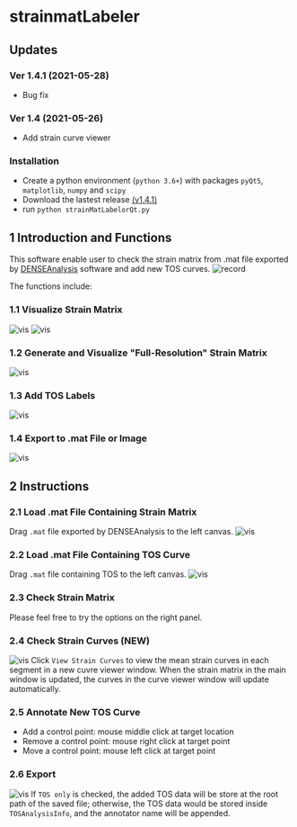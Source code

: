 # strainmatLabeler
## Updates
### Ver 1.4.1 (2021-05-28)
- Bug fix
### Ver 1.4 (2021-05-26)
- Add strain curve viewer

### Installation
- Create a python environment (`python 3.6+`) with packages `pyQt5`, `matplotlib`, `numpy` and `scipy`
- Download the lastest release [(v1.4.1)](https://github.com/jr-xing/strainmatLabeler/files/6549623/strainMatLabelor-v1.4.zip)
- run `python strainMatLabelorQt.py`

## 1 Introduction and Functions
This software enable user to check the strain matrix from .mat file exported by [DENSEAnalysis](https://github.com/denseanalysis/denseanalysis) software and add new TOS curves.
![record](./imgs/record_small.gif)

The functions include:
### 1.1 Visualize Strain Matrix
![vis](./imgs/loaded.png)
![vis](./imgs/view_3D.png)
### 1.2 Generate and Visualize "Full-Resolution" Strain Matrix
![vis](./imgs/loaded_full_res.png)
### 1.3 Add TOS Labels
![vis](./imgs/add_points.png)
### 1.4 Export to .mat File or Image
![vis](./imgs/export_mat.png)

## 2 Instructions
### 2.1 Load .mat File Containing Strain Matrix
Drag `.mat` file exported by DENSEAnalysis to the left canvas.
![vis](./imgs/drag_to_load.png)
### 2.2 Load .mat File Containing TOS Curve
Drag `.mat` file containing TOS to the left canvas.
![vis](./imgs/tos_loaded.png)
### 2.3 Check Strain Matrix
Please feel free to try the options on the right panel.
### 2.4 Check Strain Curves (NEW)
![vis](./imgs/strain_curve_viewer.png)
Click `View Strain Curves` to view the mean strain curves in each segment in a new cuvre viewer window. When the strain matrix in the main window is updated, the curves in the curve viewer window will update automatically.
### 2.5 Annotate New TOS Curve
- Add a control point: mouse middle click at target location
- Remove a control point: mouse right click at target point
- Move a control point: mouse left click at target point
### 2.6 Export
![vis](./imgs/export_mat.png)
If `TOS only` is checked, the added TOS data will be store at the root path of the saved file; otherwise, the TOS data would be stored inside `TOSAnalysisInfo`, and the annotator name will be appended. 
